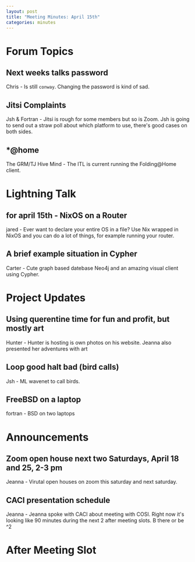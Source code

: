 ```yaml
---
layout: post
title: "Meeting Minutes: April 15th"
categories: minutes
---
```


# Forum Topics

## Next weeks talks password

Chris - Is still `conway`. Changing the password is kind of sad.

## Jitsi Complaints

Jsh & Fortran - Jitsi is rough for some members but so is Zoom. Jsh is going to send out a straw poll about which platform to use, there's good cases on both sides.

## *@home

The GRM/TJ Hive Mind - The ITL is current running the Folding@Home client.

# Lightning Talk

## for april 15th - NixOS on a Router

jared - Ever want to declare your entire OS in a file? Use Nix wrapped in NixOS and you can do a lot of things, for example running your router.

## A brief example situation in Cypher

Carter - Cute graph based datebase Neo4j and an amazing visual client using Cypher.

# Project Updates

## Using querentine time for fun and profit, but mostly art

Hunter - Hunter is hosting is own photos on his website. Jeanna also presented her adventures with art

## Loop good halt bad (bird calls)

Jsh - ML wavenet to call birds.

## FreeBSD on a laptop

fortran - BSD on two laptops

# Announcements

## Zoom open house next two Saturdays, April 18 and 25, 2-3 pm

Jeanna - Virutal open houses on zoom this saturday and next saturday.

## CACI presentation schedule

Jeanna - Jeanna spoke with CACI about meeting with COSI. Right now it's looking like 90 minutes during the next 2 after meeting slots. B there or be ^2

# After Meeting Slot


